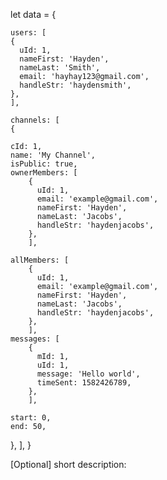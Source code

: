 

let data = {
   
    users: [
    {
      uId: 1,
      nameFirst: 'Hayden',
      nameLast: 'Smith',
      email: 'hayhay123@gmail.com',
      handleStr: 'haydensmith',
    },
    ],

    channels: [
    {

    cId: 1,
    name: 'My Channel',
    isPublic: true,
    ownerMembers: [
        {
          uId: 1,
          email: 'example@gmail.com',
          nameFirst: 'Hayden',
          nameLast: 'Jacobs',
          handleStr: 'haydenjacobs',
        },
        ],
        
    allMembers: [
        {
          uId: 1,
          email: 'example@gmail.com',
          nameFirst: 'Hayden',
          nameLast: 'Jacobs',
          handleStr: 'haydenjacobs',
        },
        ],
    messages: [
        {
          mId: 1,
          uId: 1,
          message: 'Hello world',
          timeSent: 1582426789,
        },
        ],

    start: 0,
    end: 50,

  },
  ],
}


[Optional] short description: 
